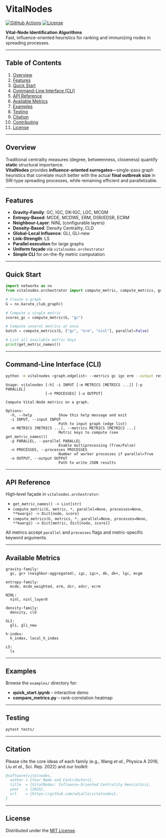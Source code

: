 # VitalNodes

[![GitHub Actions](https://img.shields.io/github/actions/workflow/status/yourusername/vitalnodes/ci.yml)](https://github.com/yourusername/vitalnodes/actions)
[![License](https://img.shields.io/github/license/yourusername/vitalnodes.svg)](LICENSE)

**Vital-Node Identification Algorithms**  
Fast, influence-oriented heuristics for ranking and immunizing nodes in spreading processes.

---

## Table of Contents

1. [Overview](#overview)  
2. [Features](#features)  
3. [Quick Start](#quick-start)  
4. [Command-Line Interface (CLI)](#command-line-interface-cli)  
5. [API Reference](#api-reference)  
6. [Available Metrics](#available-metrics)  
7. [Examples](#examples)  
8. [Testing](#testing)  
9. [Citation](#citation)  
10. [Contributing](#contributing)  
11. [License](#license)  

---

## Overview

Traditional centrality measures (degree, betweenness, closeness) quantify **static** structural importance.  
**VitalNodes** provides **influence-oriented surrogates**—single-pass graph heuristics that correlate much better with the actual **final outbreak size** in SIR-type spreading processes, while remaining efficient and parallelizable.

---

## Features

- **Gravity-Family**: GC, IGC, DK-IGC, LGC, MCGM  
- **Entropy-Based**: MCDE, MCDWE, ERM, DSR/EDSR, ECRM  
- **Neighbour-Layer**: NINL (configurable layers)  
- **Density-Based**: Density Centrality, CLD  
- **Global-Local Influence**: GLI, GLI-new  
- **Link-Strength**: LS  
- **Parallel execution** for large graphs  
- **Uniform façade** via `vitalnodes.orchestrator`  
- **Simple CLI** for on-the-fly metric computation  

---

## Quick Start

```python
import networkx as nx
from vitalnodes.orchestrator import compute_metric, compute_metrics, get_metric_names

# Create a graph
G = nx.karate_club_graph()

# Compute a single metric
scores_gc = compute_metric(G, "gc")

# Compute several metrics at once
batch = compute_metrics(G, ["gc", "erm", "ninl"], parallel=False)

# List all available metric keys
print(get_metric_names())
```

---

## Command-Line Interface (CLI)

```bash
python -m vitalnodes <graph.edgelist> --metrics gc igc erm --output results.json
```

```text
Usage: vitalnodes [-h] -i INPUT [-m METRICS [METRICS ...]] [-p PARALLEL]
                  [-n PROCESSES] [-o OUTPUT]

Compute Vital-Node metrics on a graph.

Options:
  -h, --help            Show this help message and exit
  -i INPUT, --input INPUT
                        Path to input graph (edge list)
  -m METRICS [METRICS ...], --metrics METRICS [METRICS ...]
                        Metric keys to compute (see get_metric_names())
  -p PARALLEL, --parallel PARALLEL
                        Enable multiprocessing (True/False)
  -n PROCESSES, --processes PROCESSES
                        Number of worker processes if parallel=True
  -o OUTPUT, --output OUTPUT
                        Path to write JSON results
```

---

## API Reference

High‑level façade in `vitalnodes.orchestrator`:

- `get_metric_names() -> List[str]`  
- `compute_metric(G, metric, *, parallel=None, processes=None, **kwargs) -> Dict[node, score]`  
- `compute_metrics(G, metrics, *, parallel=None, processes=None, **kwargs) -> Dict[metric, Dict[node, score]]`

All metrics accept `parallel` and `processes` flags and metric-specific keyword arguments.

---

## Available Metrics

```
gravity-family:
  gc, gc+ (neighbor-aggregated), igc, igc+, dk, dk+, lgc, mcgm

entropy-family:
  mcde, mcde_weighted, erm, dsr, edsr, ecrm

NINL:
  ninl, ninl_layer0

density-family:
  density, cld

GLI:
  gli, gli_new

h-index:
  h_index, local_h_index

LS:
  ls
```

---

## Examples

Browse the `examples/` directory for:

- **quick_start.ipynb** – interactive demo  
- **compare_metrics.py** – rank-correlation heatmap  

---

## Testing

```bash
pytest tests/
```

---

## Citation

Please cite the core ideas of each family (e.g., Wang *et al.*, Physica A 2016; Liu *et al.*, Sci. Rep. 2022) and our toolkit:

```bibtex
@software{vitalnodes,
  author = {Your Name and Contributors},
  title  = {VitalNodes: Influence‐Oriented Centrality Heuristics},
  year   = {2025},
  url    = {https://github.com/udiallo/vitalnodes},
}
```

---

## License

Distributed under the [MIT License](LICENSE).